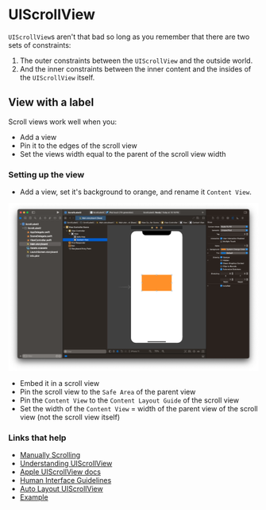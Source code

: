 # UIScrollView


`UIScrollView`s aren't that bad so long as you remember that there are two sets of constraints:

1. The outer constraints between the `UIScrollView` and the outside world.
2. And the inner constraints between the inner content and the insides of the `UIScrollView` itself.

## View with a label

Scroll views work well when you:

- Add a view
- Pin it to the edges of the scroll view
- Set the views width equal to the parent of the scroll view width

### Setting up the view

- Add a view, set it's background to orange, and rename it `Content View`.

![](images/1.png)

- Embed it in a scroll view
- Pin the scroll view to the `Safe Area` of the parent view
- Pin the `Content View` to the `Content Layout Guide` of the scroll view
- Set the width of the `Content View` = width of the parent view of the scroll view (not the scroll view itself)


### Links that help

* [Manually Scrolling](https://jayeshkawli.ghost.io/manually-scrolling-uiscrollview-ios-swift/)
* [Understanding UIScrollView](https://oleb.net/blog/2014/04/understanding-uiscrollview/)
* [Apple UIScrollView docs](https://developer.apple.com/documentation/uikit/uiscrollview)
* [Human Interface Guidelines](https://developer.apple.com/design/human-interface-guidelines/ios/views/scroll-views/)
* [Auto Layout UIScrollView](https://developer.apple.com/library/archive/documentation/UserExperience/Conceptual/AutolayoutPG/WorkingwithScrollViews.html#//apple_ref/doc/uid/TP40010853-CH24-SW1)
* [Example](https://blog.alltheflow.com/scrollable-uistackview)
